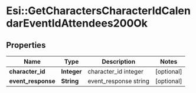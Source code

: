 # Esi::GetCharactersCharacterIdCalendarEventIdAttendees200Ok

## Properties
Name | Type | Description | Notes
------------ | ------------- | ------------- | -------------
**character_id** | **Integer** | character_id integer | [optional] 
**event_response** | **String** | event_response string | [optional] 


